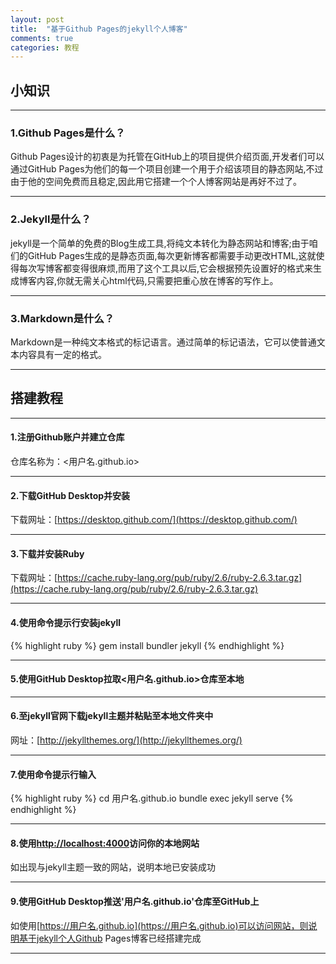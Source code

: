 ```yaml
---
layout: post
title:  "基于Github Pages的jekyll个人博客"
comments: true
categories: 教程
---
```



## 小知识

---

### 1.Github Pages是什么？
Github Pages设计的初衷是为托管在GitHub上的项目提供介绍页面,开发者们可以通过GitHub Pages为他们的每一个项目创建一个用于介绍该项目的静态网站,不过由于他的空间免费而且稳定,因此用它搭建一个个人博客网站是再好不过了。

---

### 2.Jekyll是什么？

jekyll是一个简单的免费的Blog生成工具,将纯文本转化为静态网站和博客;由于咱们的GitHub Pages生成的是静态页面,每次更新博客都需要手动更改HTML,这就使得每次写博客都变得很麻烦,而用了这个工具以后,它会根据预先设置好的格式来生成博客内容,你就无需关心html代码,只需要把重心放在博客的写作上。

---

### 3.Markdown是什么？

Markdown是一种纯文本格式的标记语言。通过简单的标记语法，它可以使普通文本内容具有一定的格式。

---
## 搭建教程

---

#### 1.注册Github账户并建立仓库

仓库名称为：<用户名.github.io>

---

#### 2.下载GitHub Desktop并安装

下载网址：[https://desktop.github.com/](https://desktop.github.com/)

---

#### 3.下载并安装Ruby

下载网址：[https://cache.ruby-lang.org/pub/ruby/2.6/ruby-2.6.3.tar.gz](https://cache.ruby-lang.org/pub/ruby/2.6/ruby-2.6.3.tar.gz)

---

#### 4.使用命令提示行安装jekyll

{% highlight ruby %}
gem install bundler jekyll
{% endhighlight %}	

---

#### 5.使用GitHub Desktop拉取<用户名.github.io>仓库至本地

---

#### 6.至jekyll官网下载jekyll主题并粘贴至本地文件夹中

网址：[http://jekyllthemes.org/](http://jekyllthemes.org/)

---

#### 7.使用命令提示行输入

{% highlight ruby %}
cd 用户名.github.io
bundle exec jekyll serve
{% endhighlight %}	

---

#### 8.使用[http://localhost:4000](http://localhost:4000)访问你的本地网站

如出现与jekyll主题一致的网站，说明本地已安装成功

---

#### 9.使用GitHub Desktop推送'用户名.github.io'仓库至GitHub上

如使用[https://用户名.github.io](https://用户名.github.io)可以访问网站，则说明基于jekyll个人Github Pages博客已经搭建完成

---


















